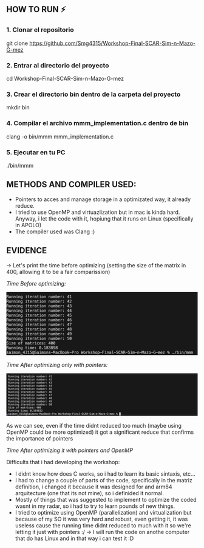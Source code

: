 ## HOW TO RUN ⚡️

### 1. Clonar el repositorio
git clone https://github.com/Smg4315/Workshop-Final-SCAR-Sim-n-Mazo-G-mez

### 2. Entrar al directorio del proyecto
cd Workshop-Final-SCAR-Sim-n-Mazo-G-mez

### 3. Crear el directorio bin dentro de la carpeta del proyecto
mkdir bin

### 4. Compilar el archivo mmm_implementation.c dentro de bin
clang -o bin/mmm mmm_implementation.c

### 5. Ejecutar en tu PC
./bin/mmm


## METHODS AND COMPILER USED:
- Pointers to acces and manage storage in a optimizated way, it already reduce.
- I tried to use OpenMP and virtuazlization but in mac is kinda hard. Anyway, i let the code with it, hopiung that it runs on Linux (specifically in APOLO)
- The compiler used was Clang :) 

## EVIDENCE

-> Let's print the time before optimizing (setting the size of the matrix in 400, allowing it to be a fair comparission)

*Time Before optimizing:*

![antes](images/antes.png)

*Time After optimizing only with pointers:*

![despues](images/despues.png)

As we can see, even if the time didnt reduced too much (maybe using OpenMP could be more optimized) it got a significant reduce that confirms the importance of pointers

*Time After optimizing it with pointers and OpenMP*

Difficults that i had developing the workshop:

- I didnt know how does C works, so i had to learn its basic sintaxis, etc...
- I had to change a couple of parts of the code, specifically in the matriz definition, i changed it because it was designed for and arm64 arquitecture (one that its not mine), so i definided it normal.
- Mostly of things that was suggested to implement to optimize the coded wasnt in my radar, so i had to try to learn pounds of new things.
- I tried to optimize using OpenMP (parallelization) and virtualization but because of my SO it was very hard and robust, even getting it, it was useless cause the running time didnt reduced to much with it so we're letting it just with pointers :/ -> I will run the code on anothe computer that do has Linux and in that way i can test it :D
